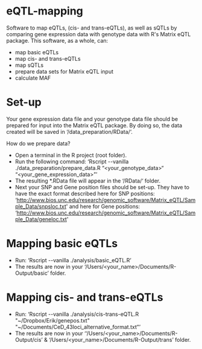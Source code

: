 # eQTL-mapping
Software to map eQTLs, (cis- and trans-eQTLs), as well as sQTLs by comparing gene expression data with genotype data with R's Matrix eQTL package. This software, as a whole, can:
- map basic eQTLs
- map cis- and trans-eQTLs
- map sQTLs
- prepare data sets for Matrix eQTL input
- calculate MAF

# Set-up
Your gene expression data file and your genotype data file should be prepared for input into the Matrix eQTL package. By doing so, the data created will be saved in ‘/data_preparation/RData/‘.

How do we prepare data?
* Open a terminal in the R project (root folder).
* Run the following command: ‘Rscript --vanilla ./data_preparation/prepare_data.R “<your_genotype_data>“ “<your_gene_expression_data>”’ 
* The resulting *.RData file will appear in the ‘/RData/‘ folder.
* Next your SNP and Gene position files should be set-up. They have to have the exact format described here for SNP positions: ‘http://www.bios.unc.edu/research/genomic_software/Matrix_eQTL/Sample_Data/snpsloc.txt' and here for Gene positions: ‘http://www.bios.unc.edu/research/genomic_software/Matrix_eQTL/Sample_Data/geneloc.txt'

# Mapping basic eQTLs
* Run: ‘Rscript --vanilla ./analysis/basic_eQTL.R’
* The results are now in your ‘/Users/<your_name>/Documents/R-Output/basic’ folder.

# Mapping cis- and trans-eQTLs
* Run: ‘Rscript --vanilla ./analysis/cis-trans-eQTL.R "~/Dropbox/Erik/genepos.txt" "~/Documents/CeD_43loci_alternative_format.txt”’
* The results are now in your ‘‘/Users/<your_name>/Documents/R-Output/cis’ & ‘/Users/<your_name>/Documents/R-Output/trans’ folder.
